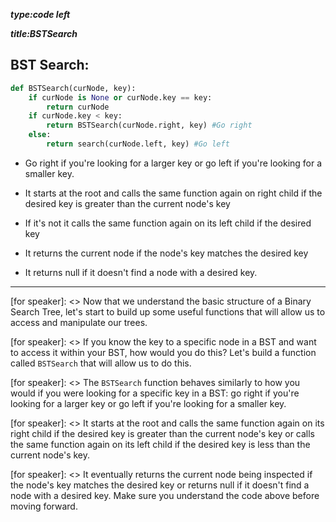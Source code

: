_**type:code left**_

_**title:BSTSearch**_

## BST Search:
```Python
def BSTSearch(curNode, key):
    if curNode is None or curNode.key == key:
        return curNode
    if curNode.key < key:
        return BSTSearch(curNode.right, key) #Go right
    else:
        return search(curNode.left, key) #Go left
```
- Go right if you're looking for a larger key or go left if you're looking for a smaller key. 

- It starts at the root and calls the same function again on right child if the desired key is greater than the current node's key 

- If it's not it calls the same function again on its left child if the desired key 

- It returns the current node if the node's key matches the desired key 
- It returns null if it doesn't find a node with a desired key. 

-----------------------------------------------------------------------------------------------------

[for speaker]: <> Now that we understand the basic structure of a Binary Search Tree, let's start to build up some useful functions that will allow us to access and manipulate our trees.

[for speaker]: <> If you know the key to a specific node in a BST and want to access it within your BST, how would you do this? Let's build a function called `BSTSearch` that will allow us to do this.

[for speaker]: <> The `BSTSearch` function behaves similarly to how you would if you were looking for a specific key in a BST: go right if you're looking for a larger key or go left if you're looking for a smaller key.

[for speaker]: <> It starts at the root and calls the same function again on its right child if the desired key is greater than the current node's key or calls the same function again on its left child if the desired key is less than the current node's key.

[for speaker]: <> It eventually returns the current node being inspected if the node's key matches the desired key or returns null if it doesn't find a node with a desired key. Make sure you understand the code above before moving forward.
